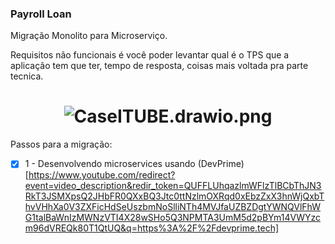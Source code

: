 ### Payroll Loan

Migração Monolito para Microserviço. 

Requisitos não funcionais é você poder levantar qual é o TPS que a aplicação tem que ter, tempo de resposta, coisas mais voltada pra parte tecnica. 

<h1 align="center">
  <img src="https://github.com/MateusMaceedo/Payroll_Loan/blob/main/img/CaseITUBE.drawio.png?raw=true" alt="CaseITUBE.drawio.png">
</h1>

Passos para a migração: 

- [x] 1 - Desenvolvendo microservices usando (DevPrime)[https://www.youtube.com/redirect?event=video_description&redir_token=QUFFLUhqazlmWFlzTlBCbThJN3RkT3JSMXpsQ2JHbFR0QXxBQ3Jtc0ttNzlmOXRqd0xEbzZxX3hnWjQxbThvVHhXa0V3ZXFicHdSeUszbmNoSlliNTh4MVJfaUZBZDgtYWNQVlFhWG1talBaWnIzMWNzVTI4X28wSHo5Q3NPMTA3UmM5d2pBYm14VWYzcm96dVREQk80T1QtUQ&q=https%3A%2F%2Fdevprime.tech]

